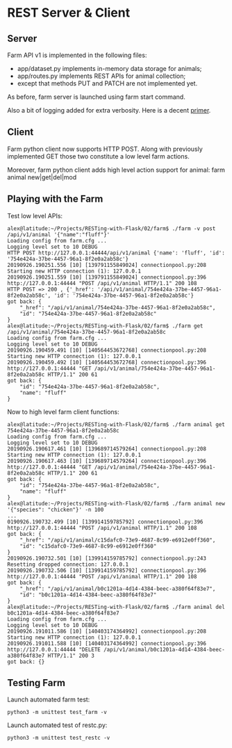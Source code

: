 # REST Server & Client

## Server

Farm API v1 is implemented in the following files:
* app/dataset.py implements in-memory data storage for animals;
* app/routes.py implements REST APIs for animal collection;
* except that methods PUT and PATCH are not implemented yet.

As before, farm server is launched using farm start command.

Also a bit of logging added for extra verbosity.
Here is a decent [primer](https://www.scalyr.com/blog/getting-started-quickly-with-flask-logging/).

## Client

Farm python client now supports HTTP POST.  Along with previously implemented GET those two
constitute a low level farm actions.

Moreover, farm python client adds high level action support for animal:
farm animal new|get|del|mod

## Playing with the Farm

Test low level APIs:

```
alex@latitude:~/Projects/RESTing-with-Flask/02/farm$ ./farm -v post /api/v1/animal '{"name":"fluff"}'
Loading config from farm.cfg ...
Logging level set to 10 DEBUG
HTTP POST http://127.0.0.1:44444/api/v1/animal {'name': 'fluff', 'id': '754e424a-37be-4457-96a1-8f2e0a2ab58c'}
20190926.190251.556 [10] [139791155849024] connectionpool.py:208 Starting new HTTP connection (1): 127.0.0.1
20190926.190251.559 [10] [139791155849024] connectionpool.py:396 http://127.0.0.1:44444 "POST /api/v1/animal HTTP/1.1" 200 108
HTTP POST => 200 , {'_href': '/api/v1/animal/754e424a-37be-4457-96a1-8f2e0a2ab58c', 'id': '754e424a-37be-4457-96a1-8f2e0a2ab58c'}
got back: {
    "_href": "/api/v1/animal/754e424a-37be-4457-96a1-8f2e0a2ab58c",
    "id": "754e424a-37be-4457-96a1-8f2e0a2ab58c"
}
alex@latitude:~/Projects/RESTing-with-Flask/02/farm$ ./farm get /api/v1/animal/754e424a-37be-4457-96a1-8f2e0a2ab58c
Loading config from farm.cfg ...
Logging level set to 10 DEBUG
20190926.190459.491 [10] [140564453672768] connectionpool.py:208 Starting new HTTP connection (1): 127.0.0.1
20190926.190459.492 [10] [140564453672768] connectionpool.py:396 http://127.0.0.1:44444 "GET /api/v1/animal/754e424a-37be-4457-96a1-8f2e0a2ab58c HTTP/1.1" 200 61
got back: {
    "id": "754e424a-37be-4457-96a1-8f2e0a2ab58c",
    "name": "fluff"
}
```

Now to high level farm client functions:

```
alex@latitude:~/Projects/RESTing-with-Flask/02/farm$ ./farm animal get 754e424a-37be-4457-96a1-8f2e0a2ab58c
Loading config from farm.cfg ...
Logging level set to 10 DEBUG
20190926.190617.461 [10] [139689714579264] connectionpool.py:208 Starting new HTTP connection (1): 127.0.0.1
20190926.190617.463 [10] [139689714579264] connectionpool.py:396 http://127.0.0.1:44444 "GET /api/v1/animal/754e424a-37be-4457-96a1-8f2e0a2ab58c HTTP/1.1" 200 61
got back: {
    "id": "754e424a-37be-4457-96a1-8f2e0a2ab58c",
    "name": "fluff"
}
alex@latitude:~/Projects/RESTing-with-Flask/02/farm$ ./farm animal new '{"species": "chicken"}' -n 100
...
0190926.190732.499 [10] [139914159785792] connectionpool.py:396 http://127.0.0.1:44444 "POST /api/v1/animal HTTP/1.1" 200 108
got back: {
    "_href": "/api/v1/animal/c15dafc0-73e9-4687-8c99-e6912e0ff360",
    "id": "c15dafc0-73e9-4687-8c99-e6912e0ff360"
}
20190926.190732.501 [10] [139914159785792] connectionpool.py:243 Resetting dropped connection: 127.0.0.1
20190926.190732.506 [10] [139914159785792] connectionpool.py:396 http://127.0.0.1:44444 "POST /api/v1/animal HTTP/1.1" 200 108
got back: {
    "_href": "/api/v1/animal/b0c1201a-4d14-4384-beec-a380f64f83e7",
    "id": "b0c1201a-4d14-4384-beec-a380f64f83e7"
}
alex@latitude:~/Projects/RESTing-with-Flask/02/farm$ ./farm animal del b0c1201a-4d14-4384-beec-a380f64f83e7
Loading config from farm.cfg ...
Logging level set to 10 DEBUG
20190926.191011.586 [10] [140403174364992] connectionpool.py:208 Starting new HTTP connection (1): 127.0.0.1
20190926.191011.588 [10] [140403174364992] connectionpool.py:396 http://127.0.0.1:44444 "DELETE /api/v1/animal/b0c1201a-4d14-4384-beec-a380f64f83e7 HTTP/1.1" 200 3
got back: {}

```

## Testing Farm

Launch automated farm test:

```
python3 -m unittest test_farm -v
```

Launch automated test of restc.py:

```
python3 -m unittest test_restc -v
```
